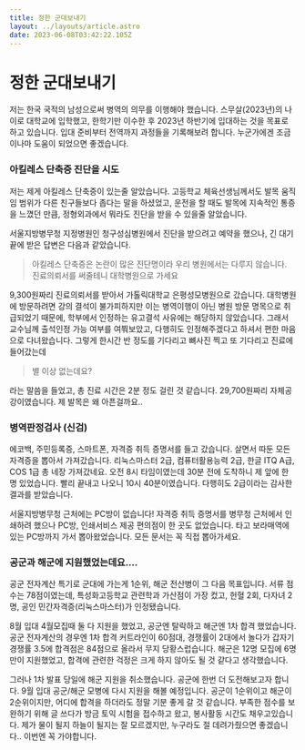 ```yaml
---
title: 정한 군대보내기
layout: ../layouts/article.astro
date: 2023-06-08T03:42:22.105Z
---
```


# 정한 군대보내기

저는 한국 국적의 남성으로써 병역의 의무를 이행해야 했습니다. 스무살(2023년)의 나이로 대학교에 입학했고, 한학기만 이수한 후 2023년 하반기에 입대하는 것을 목표로 하고 있습니다. 입대 준비부터 전역까지 과정들을 기록해보려 합니다. 누군가에겐 조금이나마 도움이 되었으면 좋겠습니다.

### **아킬레스 단축증 진단을 시도**

저는 제게 아킬레스 단축증이 있는줄 알았습니다. 고등학교 체육선생님께서도 발목 움직임 범위가 다른 친구들보다 좁다는 말을 하셨었고, 운전을 할 때도 발목에 지속적인 통증을 느꼈던 만큼, 정형외과에서 뭐라도 진단을 받을 수 있을줄 알았습니다.

서울지방병무청 지정병원인 청구성심병원에서 진단을 받으려고 예약을 했으나, 긴 대기 끝에 받은 답변은 다음과 같았습니다.

> 아킬레스 단축증은 논란이 많은 진단명이라 우리 병원에서는 다루지 않습니다. 진료의뢰서를 써줄테니 대학병원으로 가세요

9,300원짜리 진료의뢰서를 받아서 가톨릭대학교 은평성모병원으로 갔습니다. 대학병원에 방문하려면 강의 결석이 불가피하지만 이는 병역이행이 아닌 병원 방문 명목으로 취급되었기 때문에, 학부에서 인정하는 유고결석 사유에는 해당하지 않았습니다. 그래서 교수님께 출석인정 가능 여부를 여쭤보았고, 다행히도 인정해주겠다고 하셔서 편한 마음으로 다녀왔습니다. 그렇게 한시간 반 정도를 기다리고 뼈사진 찍고 또 기다리고 진료에 들어갔는데

> 별 이상 없는데요?

라는 말씀을 들었고, 총 진료 시간은 2분 정도 걸린 것 같습니다. 29,700원짜리 자체공강이였습니다. 제 발목은 왜 아픈걸까요..

### **병역판정검사 (신검)**

에코백, 주민등록증, 스마트폰, 자격증 취득 증명서를 들고 갔습니다. 살면서 따둔 모든 자격증을 뽑아서 가져갔습니다. 리눅스마스터 2급, 컴퓨터활용능력 2급, 한글 ITQ A급, COS 1급 총 네장 가져갔네요. 오전 8시 타임이였는데 30분 전에 도착하니 제 앞에 한 명 있었습니다. 빨리 끝내고 나오니 10시 40분이였습니다. 다행히도 2급이라는 감사한 결과를 받았습니다.

서울지방병무청 근처에는 PC방이 없습니다! 자격증 취득 증명서를 병무청 근처에서 인쇄하려 했으나 PC방, 인쇄서비스 제공 편의점이 한 곳도 없었습니다. [](신림선) 타고 보라매역에 있는 PC방까지 가서 뽑아왔었습니다. 모든 문서는 꼭 직접 뽑아가세요.

### **공군과 해군에 지원했었는데요....**

공군 전자계산 특기로 군대에 가는게 1순위, 해군 전산병이 그 다음 목표입니다. 서류 점수는 78점이였는데, 특성화고등학교 관련학과 가산점이 가장 컸고, 헌혈 2회, 다자녀 2명, 공인 민간자격증(리눅스마스터)가 인정됐습니다.

8월 입대 4월모집때 둘 다 지원을 했었고, 공군엔 탈락하고 해군엔 1차 합격 했었습니다. 공군 전자계산의 경우엔 1차 합격 커트라인이 60점대, 경쟁률이 2대에서 놀다가 갑자기 경쟁률 3.5에 합격점은 84점으로 올라서 무지 당황스럽습니다. 해군은 12명 모집에 6명만이 지원했었고, 합격에 관련한 걱정은 크게 하지 않아도 될 것 같다고 생각했습니다.

그러나 1차 발표 당일에 해군 지원을 취소했습니다. 공군에 한번 더 도전해보고자 합니다. 9월 입대 공군/해군 모병에 다시 지원을 해볼 예정입니다. 공군이 1순위이고 해군이 2순위이지만, 어디에 합격을 하더라도 정말 기분 좋게 갈 것 같습니다. 부족한 점수를 보완하기 위해 글 쓰다가 방금 토익 시험을 접수하고 왔고, 봉사활동 시간도 채우고있습니다. 제가 물이 될지 하늘이 될지는 잘 모르겠지만, 누구라도 절 데려가줬으면 좋겠습니다.. 이번엔 꼭 가야합니다.
